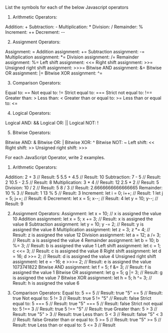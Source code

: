 List the symbols for each of the below Javascript operators

1. Arithmetic Operators:

Addition: +
Subtraction: -
Multiplication: *
Division: /
Remainder: %
Increment: ++
Decrement: --

2. Assignment Operators:

Assignment: =
Addition assignment: +=
Subtraction assignment: -=
Multiplication assignment: *=
Division assignment: /=
Remainder assignment: %=
Left shift assignment: <<=
Right shift assignment: >>=
Unsigned right shift assignment: >>>=
Bitwise AND assignment: &=
Bitwise OR assignment: |=
Bitwise XOR assignment: ^=

3. Comparison Operators:

Equal to: ==
Not equal to: !=
Strict equal to: ===
Strict not equal to: !==
Greater than: >
Less than: <
Greater than or equal to: >=
Less than or equal to: <=

4. Logical Operators:

Logical AND: &&
Logical OR: ||
Logical NOT: !

5. Bitwise Operators:

Bitwise AND: &
Bitwise OR: |
Bitwise XOR: ^
Bitwise NOT: ~
Left shift: <<
Right shift: >>
Unsigned right shift: >>>

For each JavaScript Operator, write 2 examples.

1. Arithmetic Operators:

Addition: 2 + 3 // Result: 5
5.5 + 4.5 // Result: 10
Subtraction: 7 - 5 // Result: 2
10.5 - 2.5 // Result: 8
Multiplication: 3 * 4 // Result: 12
2.5 * 2 // Result: 5
Division: 10 / 2 // Result: 5
8 / 3 // Result: 2.6666666666666665
Remainder: 10 % 3 // Result: 1
13 % 5 // Result: 3
Increment: let i = 0; i++; // Result: 1
let j = 5; j++; // Result: 6
Decrement: let x = 5; x--; // Result: 4
let y = 10; y--; // Result: 9

2. Assignment Operators:
Assignment: let x = 10; // x is assigned the value 10
Addition assignment: let x = 5; x += 3; // Result: x is assigned the value 8
Subtraction assignment: let y = 10; y -= 2; // Result: y is assigned the value 8
Multiplication assignment: let z = 3; z *= 4; // Result: z is assigned the value 12
Division assignment: let a = 12; a /= 3; // Result: a is assigned the value 4
Remainder assignment: let b = 10; b %= 3; // Result: b is assigned the value 1
Left shift assignment: let c = 1; c <<= 3; // Result: c is assigned the value 8
Right shift assignment: let d = 16; d >>= 2; // Result: d is assigned the value 4
Unsigned right shift assignment: let e = -16; e >>>= 2; // Result: e is assigned the value 1073741822
Bitwise AND assignment: let f = 5; f &= 3; // Result: f is assigned the value 1
Bitwise OR assignment: let g = 5; g |= 3; // Result: g is assigned the value 7
Bitwise XOR assignment: let h = 5; h ^= 3; // Result: h is assigned the value 6

3. Comparison Operators:
Equal to: 5 == 5 // Result: true
"5" == 5 // Result: true
Not equal to: 5 != 3 // Result: true
5 != "5" // Result: false
Strict equal to: 5 === 5 // Result: true
"5" === 5 // Result: false
Strict not equal to: 5 !== 3 // Result: true
5 !== "5" // Result: true
Greater than: 5 > 3 // Result: true
"5" > 3 // Result: true
Less than: 5 < 3 // Result: false
"5" < 3 // Result: false
Greater than or equal to: 5 >= 5 // Result: true
"5" >= 5 // Result: true
Less than or equal to: 5 <= 3 // Result


